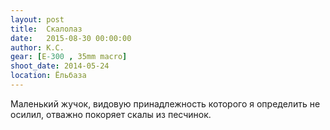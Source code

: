 ```yaml
---
layout: post
title:  Скалолаз
date:   2015-08-30 00:00:00
author: К.С.
gear: [E-300 , 35mm macro]
shoot_date: 2014-05-24
location: Ёльбаза
---
```


Маленький жучок, видовую принадлежность которого я определить не осилил, отважно покоряет скалы из песчинок.
